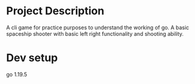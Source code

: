 # Project Description 

A cli game for practice purposes to understand the working of go. A basic spaceship shooter with basic left right functionality and shooting ability.

# Dev setup
go 1.19.5

